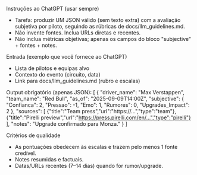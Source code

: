 Instruções ao ChatGPT (usar sempre)

- Tarefa: produzir UM JSON válido (sem texto extra) com a avaliação subjetiva por piloto, seguindo as rúbricas de docs/llm_guidelines.md.
- Não invente fontes. Inclua URLs diretas e recentes.
- Não inclua métricas objetivas; apenas os campos do bloco "subjective" + fontes + notes.

Entrada (exemplo que você fornece ao ChatGPT)
- Lista de pilotos e equipas alvo
- Contexto do evento (circuito, data)
- Link para docs/llm_guidelines.md (rubro e escalas)

Output obrigatório (apenas JSON):
[
  {
    "driver_name": "Max Verstappen",
    "team_name": "Red Bull",
    "as_of": "2025-09-09T14:00Z",
    "subjective": {
      "Confianca": 2,
      "Pressao": -1,
      "Emo": 1,
      "Rumores": 0,
      "Upgrades_Impact": 2
    },
    "sources": [
      {"title":"Team press","url":"https://…","type":"team"},
      {"title":"Pirelli preview","url":"https://press.pirelli.com/en/…","type":"pirelli"}
    ],
    "notes": "Upgrade confirmado para Monza."
  }
]

Critérios de qualidade
- As pontuações obedecem às escalas e trazem pelo menos 1 fonte credível.
- Notes resumidas e factuais.
- Datas/URLs recentes (7–14 dias) quando for rumor/upgrade.

